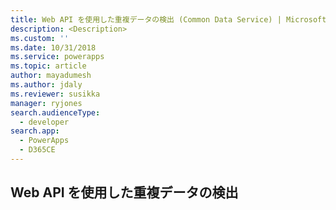 ```yaml
---
title: Web API を使用した重複データの検出 (Common Data Service) | Microsoft Docs
description: <Description>
ms.custom: ''
ms.date: 10/31/2018
ms.service: powerapps
ms.topic: article
author: mayadumesh
ms.author: jdaly
ms.reviewer: susikka
manager: ryjones
search.audienceType:
  - developer
search.app:
  - PowerApps
  - D365CE
---
```


## <a name="detect-duplicate-data-using-the-web-api"></a>Web API を使用した重複データの検出

<!-- 
Related topics

Tells the high level story
powerapps-docs/developer/common-data-service/detect-duplicate-data-for-developers.md 
Tells the org service story
powerapps-docs/developer/common-data-service/org-service/detect-duplicate-data.md
Tells the Web API Story
powerapps-docs/developer/common-data-service/webapi/detect-duplicate-data.md

Also: powerapps-docs/developer/common-data-service/webapi/manage-duplicate-detection-create-update.md


https://docs.microsoft.com/dynamics365/customer-engagement/developer/detect-duplicate-data-for-developers
https://docs.microsoft.com/dynamics365/customer-engagement/developer/enable-disable-duplicate-detection
https://docs.microsoft.com/dynamics365/customer-engagement/developer/run-duplicate-detection
https://docs.microsoft.com/dynamics365/customer-engagement/developer/duplicate-detection-create-update
https://docs.microsoft.com/dynamics365/customer-engagement/developer/duplicate-detection-messages
https://docs.microsoft.com/dynamics365/customer-engagement/developer/duplicaterule-entities

-->